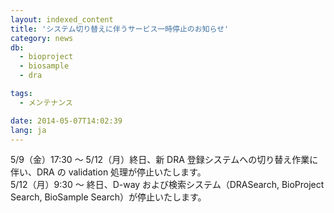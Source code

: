 ```yaml
---
layout: indexed_content
title: 'システム切り替えに伴うサービス一時停止のお知らせ'
category: news
db:
  - bioproject
  - biosample
  - dra

tags:
  - メンテナンス

date: 2014-05-07T14:02:39
lang: ja
---
```


5/9（金）17:30 ～ 5/12（月）終日、新 DRA 登録システムへの切り替え作業に伴い、DRA の validation 処理が停止いたします。<br>5/12（月）9:30 ～ 終日、D-way および検索システム（DRASearch, BioProject Search, BioSample Search）が停止いたします。
